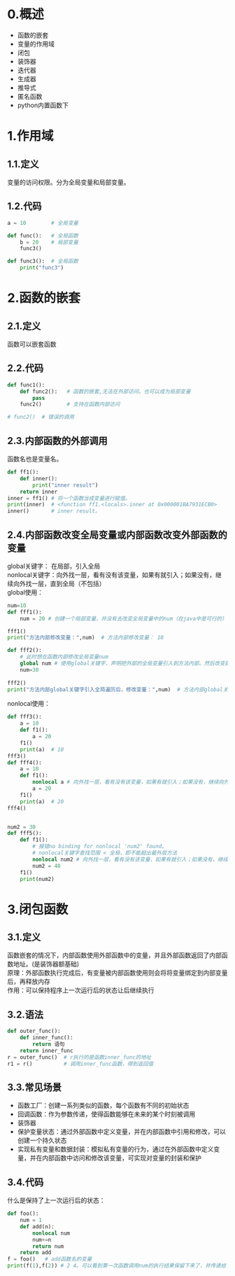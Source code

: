 # 0.概述
- 函数的嵌套
- 变量的作用域
- 闭包
- 装饰器
- 迭代器
- 生成器
- 推导式
- 匿名函数
- python内置函数下
# 1.作用域
## 1.1.定义
变量的访问权限。分为全局变量和局部变量。
## 1.2.代码
```python
a = 10        # 全局变量

def func():   # 全局函数
    b = 20    # 局部变量
    func3()

def func3():  # 全局函数
    print("func3")
```

# 2.函数的嵌套
## 2.1.定义
函数可以嵌套函数
## 2.2.代码
```python
def func1():
    def func2():   # 函数的嵌套,无法在外部访问。也可以成为局部变量
        pass
    func2()        # 支持在函数内部访问

# func2()  # 错误的调用
```
## 2.3.内部函数的外部调用
函数名也是变量名。
```python
def ff1():
    def inner():
        print("inner result")
    return inner
inner = ff1() # 将一个函数当成变量进行赋值。
print(inner)  # <function ff1.<locals>.inner at 0x000001BA7931ECB0>
inner()       # inner result。
```
## 2.4.内部函数改变全局变量或内部函数改变外部函数的变量
global关键字： 在局部，引入全局</br>
nonlocal关键字：向外找一层，看有没有该变量，如果有就引入；如果没有，继续向外找一层，直到全局（不包括）</br>
global使用：
```python
num=10
def fff1():
    num = 20 # 创建一个局部变量，并没有去改变全局变量中的num（在java中是可行的）

fff1()
print("方法内部修改变量：",num)  # 方法内部修改变量： 10

def fff2():
    # 此时想在函数内部修改全局变量num
    global num # 使用global关键字，声明把外部的全局变量引入到方法内部。然后改变就可以影响到全局的变量num了
    num=30
    
fff2()
print("方法内部global关键字引入全局遍历后，修改变量：",num)  # 方法内部global关键字引入全局遍历后，修改变量： 30
```
nonlocal使用：
```python
def fff3():
    a = 10
    def f1():
        a = 20
    f1()
    print(a)  # 10
fff3()
def fff4():
    a = 10
    def f1():
        nonlocal a # 向外找一层，看有没有该变量，如果有就引入；如果没有，继续向外找一层，直到全局（不包括）
        a = 20
    f1()
    print(a)  # 20
fff4()


num2 = 30
def fff5():
    def f1():
        # 报错no binding for nonlocal 'num2' found。
        # nonlocal关键字查找范围 < 全局，即不能超出最外层方法
        nonlocal num2 # 向外找一层，看有没有该变量，如果有就引入；如果没有，继续向外找一层，直到全局（不包括）
        num2 = 40
    f1()
    print(num2)
```
# 3.闭包函数
## 3.1.定义
函数嵌套的情况下，内部函数使用外部函数中的变量，并且外部函数返回了内部函数地址。(是装饰器额基础)</br>
原理：外部函数执行完成后，有变量被内部函数使用则会将将变量绑定到内部变量后，再释放内存</br>
作用：可以保持程序上一次运行后的状态让后继续执行
## 3.2.语法
```python
def outer_func():
    def inner_func():
        return 语句
    return inner_func
r = outer_func()  # r执行的是函数inner_func的地址
r1 = r()          # 调用inner_func函数，得到返回值
```
## 3.3.常见场景
- 函数工厂：创建一系列类似的函数，每个函数有不同的初始状态
- 回调函数：作为参数传递，使得函数能够在未来的某个时刻被调用
- 装饰器
- 保护变量状态：通过外部函数中定义变量，并在内部函数中引用和修改，可以创建一个持久状态
- 实现私有变量和数据封装：模拟私有变量的行为，通过在外部函数中定义变量，并在内部函数中访问和修改该变量，可实现对变量的封装和保护
## 3.4.代码
什么是保持了上一次运行后的状态：
```python
def foo():
    num = 1
    def add(n):
        nonlocal num
        num+=n
        return num
    return add
f = foo()   # add函数名的变量
print(f(1),f(2)) # 2 4。可以看到第一次函数调用num的执行结果保留下来了，并传递给了第二次调用
```